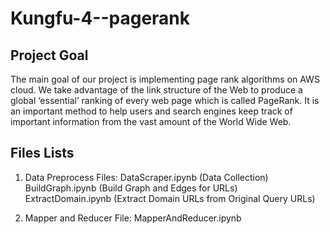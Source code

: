 # Kungfu-4--pagerank

## Project Goal
The main goal of our project is implementing page rank algorithms on AWS cloud. We take advantage of the link structure of the Web to produce a global ‘essential’ ranking of every web page which is called PageRank. It is an important method to help users and search engines keep track of important information from the vast amount of the World Wide Web.

## Files Lists

1. Data Preprocess Files:
  DataScraper.ipynb (Data Collection)
  BuildGraph.ipynb (Build Graph and Edges for URLs)
  ExtractDomain.ipynb (Extract Domain URLs from Original Query URLs)
  
2. Mapper and Reducer File: MapperAndReducer.ipynb
